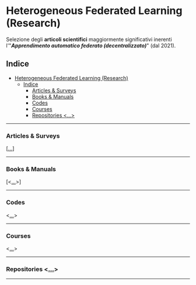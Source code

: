 # Heterogeneous Federated Learning (Research)
Selezione degli **articoli scientifici** maggiormente significativi inerenti l'"_**Apprendimento automatico federato (decentralizzato)**_" (dal 2021).
 
## Indice
- [Heterogeneous Federated Learning (Research)](#heterogeneous-federated-learning-research)
  - [Indice](#indice)
    - [Articles \& Surveys](#articles--surveys)
    - [Books \& Manuals](#books--manuals)
    - [Codes](#codes)
    - [Courses](#courses)
    - [Repositories   \<...\>](#repositories---)

 

-------------


### Articles & Surveys   
[[...](<Articles & Surveys/Articles_info.md> "Articles & Surveys")]   

-------------

### Books & Manuals   
[<[...](<Books & Manuals/Books_info.md> "Books & Manuals")>]       

-------------     

### Codes   
<[...](Repositories/Repositories_info.md "Repositories")>   

-------------

### Courses   
<[...](Repositories/Repositories_info.md "Repositories")>  

-------------    

### Repositories   <[...](Repositories/Repositories_info.md "Repositories")>      


-------------------       

